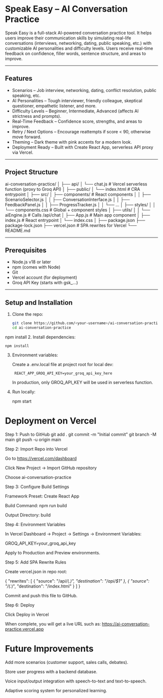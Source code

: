 # Speak Easy – AI Conversation Practice

Speak Easy is a full-stack AI-powered conversation practice tool. It helps users improve their communication skills by simulating real-life conversations (interviews, networking, dating, public speaking, etc.) with customizable AI personalities and difficulty levels. Users receive real-time feedback on confidence, filler words, sentence structure, and areas to improve.

---

## Features

- Scenarios – Job interview, networking, dating, conflict resolution, public speaking, etc.  
- AI Personalities – Tough interviewer, friendly colleague, skeptical questioner, empathetic listener, and more.  
- Difficulty Levels – Beginner, Intermediate, Advanced (affects AI strictness and prompts).  
- Real-Time Feedback – Confidence score, strengths, and areas to improve.  
- Retry / Next Options – Encourage reattempts if score < 90, otherwise move forward.  
- Theming – Dark theme with pink accents for a modern look.  
- Deployment Ready – Built with Create React App, serverless API proxy via Vercel.

---

## Project Structure

ai-conversation-practice/
│
├── api/
│ └── chat.js # Vercel serverless function (proxy to Groq API)
│
├── public/
│ └── index.html # CRA entrypoint
│
├── src/
│ ├── components/ # React components
│ │ ├── ScenarioSelector.js
│ │ ├── ConversationInterface.js
│ │ ├── FeedbackPanel.js
│ │ ├── ProgressTracker.js
│ │ └── ...
│ ├── styles/
│ │ └── components.css # Global + component styles
│ ├── utils/
│ │ └── aiEngine.js # Calls /api/chat
│ ├── App.js # Main app component
│ ├── index.js # React entrypoint
│ └── index.css
│
├── package.json
├── package-lock.json
├── vercel.json # SPA rewrites for Vercel
└── README.md


---

## Prerequisites

- Node.js v18 or later  
- npm (comes with Node)  
- Git  
- Vercel account (for deployment)  
- Groq API Key (starts with gsk_...)

---

## Setup and Installation

1. Clone the repo:
   ```bash
   git clone https://github.com/<your-username>/ai-conversation-practice.git
   cd ai-conversation-practice
npm install
2. Install dependencies:

    npm install

3. Environment variables:

    Create a .env.local file at project root for local dev:

        REACT_APP_GROQ_API_KEY=your_groq_api_key_here


    In production, only GROQ_API_KEY will be used in serverless function.

4. Run locally:

    npm start

# Deployment on Vercel
Step 1: Push to GitHub
git add .
git commit -m "Initial commit"
git branch -M main
git push -u origin main

Step 2: Import Repo into Vercel

Go to https://vercel.com/dashboard

Click New Project → Import GitHub repository

Choose ai-conversation-practice

Step 3: Configure Build Settings

Framework Preset: Create React App

Build Command: npm run build

Output Directory: build

Step 4: Environment Variables

In Vercel Dashboard → Project → Settings → Environment Variables:

GROQ_API_KEY=your_groq_api_key


Apply to Production and Preview environments.

Step 5: Add SPA Rewrite Rules

Create vercel.json in repo root:

{
  "rewrites": [
    { "source": "/api/(.*)", "destination": "/api/$1" },
    { "source": "/(.*)", "destination": "/index.html" }
  ]
}


Commit and push this file to GitHub.

Step 6: Deploy

Click Deploy in Vercel

When complete, you will get a live URL such as:
https://ai-conversation-practice.vercel.app

# Future Improvements

Add more scenarios (customer support, sales calls, debates).

Store user progress with a backend database.

Voice input/output integration with speech-to-text and text-to-speech.

Adaptive scoring system for personalized learning.
